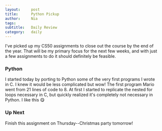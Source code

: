 ```yaml
---
layout:     post
title:      Python Pickup
author:     Nia
tags: 		  
subtitle:  	Daily Review
category:   daily
---
```


I've picked up my CS50 assignments to close out the course by the end of the year. That will be my primary focus for the next few weeks, and with just a few assignments to do it should definitely be feasible.

### Python

I started today by porting to Python some of the very first programs I wrote in C. I knew it would be less complicated but wow! The first program Mario went from 21 lines of code to 8. At first I started to replicate the nested for loops necessary in C, but quickly realized it's completely not necessary in Python. I like this 😋


### Up Next

Finish this assignment on Thursday--Christmas party tomorrow!